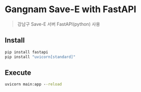 # Gangnam Save-E with FastAPI
> 강남구 Save-E 서버 FastAPI(python) 사용

## Install
```cmd
pip install fastapi
pip install "uvicorn[standard]"
```

## Execute
```cmd
uvicorn main:app --reload
```
